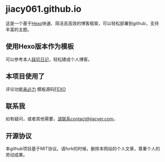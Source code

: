 # jiacy061.github.io
这是一个基于[Hexo](https://hexo.io/zh-cn/index.html)快速、简洁且高效的博客框架，可以轻松部署到github，支持丰富的主题。

## 使用Hexo版本作为模板
可以参考本人[踩坑日记](http://jiacyer.com/2017/10/14/Hexo-Github/)，轻松建成个人博客。

## 本项目使用了
评论功能[来必力](http://www.laibili.com.cn/)
模板源码[FEXO](https://github.com/forsigner/fexo)

## 联系我
如有疑问，或者其他需要，请联系contact@jiacyer.com。

## 开源协议
本github项目基于MIT协议。请fork的时候，删除本网站的个人文章，尊重个人的劳动成果。
